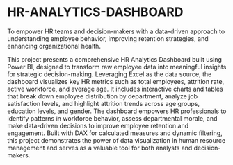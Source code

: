 # HR-ANALYTICS-DASHBOARD
To empower HR teams and decision-makers with a data-driven approach to understanding employee behavior, improving retention strategies, and enhancing organizational health.

This project presents a comprehensive HR Analytics Dashboard built using Power BI, designed to transform raw employee data into meaningful insights for strategic decision-making. Leveraging Excel as the data source, the dashboard visualizes key HR metrics such as total employees, attrition rate, active workforce, and average age. It includes interactive charts and tables that break down employee distribution by department, analyze job satisfaction levels, and highlight attrition trends across age groups, education levels, and gender. The dashboard empowers HR professionals to identify patterns in workforce behavior, assess departmental morale, and make data-driven decisions to improve employee retention and engagement. Built with DAX for calculated measures and dynamic filtering, this project demonstrates the power of data visualization in human resource management and serves as a valuable tool for both analysts and decision-makers.
